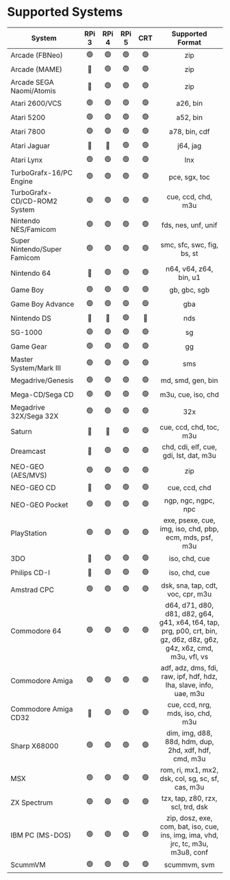 # Supported Systems

| System                       | RPi 3            | RPi 4            | RPi 5          | CRT            | Supported Format   |
| ---------------------------- | :--------------: | :--------------: | :------------: | :------------: | :----------------: |
| Arcade (FBNeo)               | :green_circle:   | :green_circle:   | :green_circle: | :green_circle: | zip |
| Arcade (MAME)                | :red_circle:     | :green_circle:   | :green_circle: | :green_circle: | zip |
| Arcade SEGA Naomi/Atomis     | :red_circle:     | :green_circle:   | :green_circle: | :green_circle: | zip |
| Atari 2600/VCS               | :green_circle:   | :green_circle:   | :green_circle: | :green_circle: | a26, bin |
| Atari 5200                   | :green_circle:   | :green_circle:   | :green_circle: | :green_circle: | a52, bin |
| Atari 7800                   | :green_circle:   | :green_circle:   | :green_circle: | :green_circle: | a78, bin, cdf |
| Atari Jaguar                 | :red_circle:     | :red_circle:     | :green_circle: | :green_circle: | j64, jag |
| Atari Lynx                   | :green_circle:   | :green_circle:   | :green_circle: | :green_circle: | lnx |
| TurboGrafx-16/PC Engine      | :green_circle:   | :green_circle:   | :green_circle: | :green_circle: | pce, sgx, toc |
| TurboGrafx-CD/CD-ROM2 System | :green_circle:   | :green_circle:   | :green_circle: | :green_circle: | cue, ccd, chd, m3u |
| Nintendo NES/Famicom         | :green_circle:   | :green_circle:   | :green_circle: | :green_circle: | fds, nes, unf, unif |
| Super Nintendo/Super Famicom | :green_circle:   | :green_circle:   | :green_circle: | :green_circle: | smc, sfc, swc, fig, bs, st |
| Nintendo 64                  | :red_circle:     | :green_circle:   | :green_circle: | :green_circle: | n64, v64, z64, bin, u1 |
| Game Boy                     | :green_circle:   | :green_circle:   | :green_circle: | :green_circle: | gb, gbc, sgb |
| Game Boy Advance             | :green_circle:   | :green_circle:   | :green_circle: | :green_circle: | gba |
| Nintendo DS                  | :red_circle:     | :red_circle:     | :green_circle: | :red_circle:   | nds |
| SG-1000                      | :green_circle:   | :green_circle:   | :green_circle: | :green_circle: | sg |
| Game Gear                    | :green_circle:   | :green_circle:   | :green_circle: | :green_circle: | gg |
| Master System/Mark III       | :green_circle:   | :green_circle:   | :green_circle: | :green_circle: | sms |
| Megadrive/Genesis            | :green_circle:   | :green_circle:   | :green_circle: | :green_circle: | md, smd, gen, bin |
| Mega-CD/Sega CD              | :green_circle:   | :green_circle:   | :green_circle: | :green_circle: | m3u, cue, iso, chd |
| Megadrive 32X/Sega 32X       | :green_circle:   | :green_circle:   | :green_circle: | :green_circle: | 32x |
| Saturn                       | :red_circle:     | :red_circle:     | :green_circle: | :green_circle: | cue, ccd, chd, toc, m3u |
| Dreamcast                    | :red_circle:     | :green_circle:   | :green_circle: | :green_circle: | chd, cdi, elf, cue, gdi, lst, dat, m3u |
| NEO-GEO (AES/MVS)            | :green_circle:   | :green_circle:   | :green_circle: | :green_circle: | zip |
| NEO-GEO CD                   | :red_circle:     | :green_circle:   | :green_circle: | :green_circle: | cue, ccd, chd |
| NEO-GEO Pocket               | :green_circle:   | :green_circle:   | :green_circle: | :green_circle: | ngp, ngc, ngpc, npc |
| PlayStation                  | :green_circle:   | :green_circle:   | :green_circle: | :green_circle: | exe, psexe, cue, img, iso, chd, pbp, ecm, mds, psf, m3u |
| 3DO                          | :red_circle:     | :green_circle:   | :green_circle: | :green_circle: | iso, chd, cue |
| Philips CD-I                 | :red_circle:     | :green_circle:   | :green_circle: | :green_circle: | iso, chd, cue |
| Amstrad CPC                  | :green_circle:   | :green_circle:   | :green_circle: | :green_circle: | dsk, sna, tap, cdt, voc, cpr, m3u |
| Commodore 64                 | :green_circle:   | :green_circle:   | :green_circle: | :green_circle: | d64, d71, d80, d81, d82, g64, g41, x64, t64, tap, prg, p00, crt, bin, gz, d6z, d8z, g6z, g4z, x6z, cmd, m3u, vfl, vs |
| Commodore Amiga              | :green_circle:   | :green_circle:   | :green_circle: | :green_circle: | adf, adz, dms, fdi, raw, ipf, hdf, hdz, lha, slave, info, uae, m3u |
| Commodore Amiga CD32         | :red_circle:     | :green_circle:   | :green_circle: | :green_circle: | cue, ccd, nrg, mds, iso, chd, m3u |
| Sharp X68000                 | :green_circle:   | :green_circle:   | :green_circle: | :green_circle: | dim, img, d88, 88d, hdm, dup, 2hd, xdf, hdf, cmd, m3u |
| MSX                          | :green_circle:   | :green_circle:   | :green_circle: | :green_circle: | rom, ri, mx1, mx2, dsk, col, sg, sc, sf, cas, m3u |
| ZX Spectrum                  | :green_circle:   | :green_circle:   | :green_circle: | :green_circle: | tzx, tap, z80, rzx, scl, trd, dsk |
| IBM PC (MS-DOS)              | :green_circle:   | :green_circle:   | :green_circle: | :green_circle: | zip, dosz, exe, com, bat, iso, cue, ins, img, ima, vhd, jrc, tc, m3u, m3u8, conf |
| ScummVM                      | :green_circle:   | :green_circle:   | :green_circle: | :green_circle: | scummvm, svm |